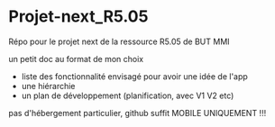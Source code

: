 # Projet-next_R5.05
Répo pour le projet next de la ressource R5.05 de BUT MMI

un petit doc au format de mon choix
- liste des fonctionnalité envisagé pour avoir une idée de l'app
- une hiérarchie 
- un plan de développement (planification, avec V1 V2 etc)

pas d'hébergement particulier, github suffit
MOBILE UNIQUEMENT !!!